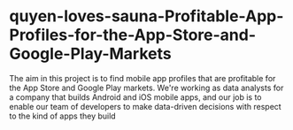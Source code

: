 # quyen-loves-sauna-Profitable-App-Profiles-for-the-App-Store-and-Google-Play-Markets
The aim in this project is to find mobile app profiles that are profitable for the App Store and Google Play markets. We're working as data analysts for a company that builds Android and iOS mobile apps, and our job is to enable our team of developers to make data-driven decisions with respect to the kind of apps they build
